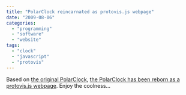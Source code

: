 ```yaml
---
title: "PolarClock reincarnated as protovis.js webpage"
date: "2009-08-06"
categories: 
  - "programming"
  - "software"
  - "website"
tags: 
  - "clock"
  - "javascript"
  - "protovis"
---
```


Based on [the original PolarClock](http://blog.pixelbreaker.com/polarclock/), [the PolarClock has been reborn as a protovis.js webpage](http://vis.stanford.edu/protovis/ex/clock.html). Enjoy the coolness...
